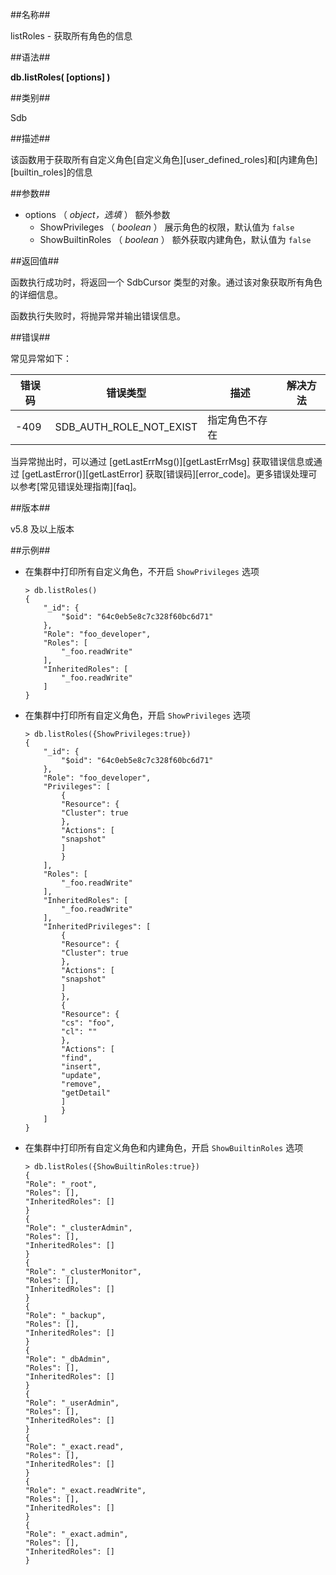 ##名称##

listRoles - 获取所有角色的信息

##语法##

**db.listRoles( [options] )**

##类别##

Sdb

##描述##

该函数用于获取所有自定义角色[自定义角色][user_defined_roles]和[内建角色][builtin_roles]的信息

##参数##

- options （ *object，选填* ） 额外参数
  - ShowPrivileges （ *boolean* ） 展示角色的权限，默认值为 `false`
  - ShowBuiltinRoles （ *boolean* ） 额外获取内建角色，默认值为 `false`

##返回值##

函数执行成功时，将返回一个 SdbCursor 类型的对象。通过该对象获取所有角色的详细信息。

函数执行失败时，将抛异常并输出错误信息。

##错误##

常见异常如下：

| 错误码 | 错误类型 | 描述 | 解决方法 |
| ------ | ------ | --- | ------ |
| -409 | SDB_AUTH_ROLE_NOT_EXIST | 指定角色不存在 | |

当异常抛出时，可以通过 [getLastErrMsg()][getLastErrMsg] 获取错误信息或通过 [getLastError()][getLastError] 获取[错误码][error_code]。更多错误处理可以参考[常见错误处理指南][faq]。

##版本##

v5.8 及以上版本

##示例##

- 在集群中打印所有自定义角色，不开启 `ShowPrivileges` 选项

    ```lang-javascript
    > db.listRoles()
    {
        "_id": {
            "$oid": "64c0eb5e8c7c328f60bc6d71"
        },
        "Role": "foo_developer",
        "Roles": [
            "_foo.readWrite"
        ],
        "InheritedRoles": [
            "_foo.readWrite"
        ]
    }
    ```

- 在集群中打印所有自定义角色，开启 `ShowPrivileges` 选项

    ```lang-javascript
    > db.listRoles({ShowPrivileges:true})
    {
        "_id": {
            "$oid": "64c0eb5e8c7c328f60bc6d71"
        },
        "Role": "foo_developer",
        "Privileges": [
            {
            "Resource": {
            "Cluster": true
            },
            "Actions": [
            "snapshot"
            ]
            }
        ],
        "Roles": [
            "_foo.readWrite"
        ],
        "InheritedRoles": [
            "_foo.readWrite"
        ],
        "InheritedPrivileges": [
            {
            "Resource": {
            "Cluster": true
            },
            "Actions": [
            "snapshot"
            ]
            },
            {
            "Resource": {
            "cs": "foo",
            "cl": ""
            },
            "Actions": [
            "find",
            "insert",
            "update",
            "remove",
            "getDetail"
            ]
            }
        ]
    }
    ```

- 在集群中打印所有自定义角色和内建角色，开启 `ShowBuiltinRoles` 选项

    ```lang-javascript
    > db.listRoles({ShowBuiltinRoles:true})
    {
    "Role": "_root",
    "Roles": [],
    "InheritedRoles": []
    }
    {
    "Role": "_clusterAdmin",
    "Roles": [],
    "InheritedRoles": []
    }
    {
    "Role": "_clusterMonitor",
    "Roles": [],
    "InheritedRoles": []
    }
    {
    "Role": "_backup",
    "Roles": [],
    "InheritedRoles": []
    }
    {
    "Role": "_dbAdmin",
    "Roles": [],
    "InheritedRoles": []
    }
    {
    "Role": "_userAdmin",
    "Roles": [],
    "InheritedRoles": []
    }
    {
    "Role": "_exact.read",
    "Roles": [],
    "InheritedRoles": []
    }
    {
    "Role": "_exact.readWrite",
    "Roles": [],
    "InheritedRoles": []
    }
    {
    "Role": "_exact.admin",
    "Roles": [],
    "InheritedRoles": []
    }
    ```

[^_^]: 
    本文使用的所有引用及链接
[getLastErrMsg]: manual/Manual/Sequoiadb_Command/Global/getLastErrMsg.md
[getLastError]: manual/Manual/Sequoiadb_Command/Global/getLastError.md
[faq]: manual/FAQ/faq_sdb.md
[error_code]: manual/Manual/Sequoiadb_error_code.md
[user_defined_roles]: manual/Distributed_Engine/Maintainance/Security/Role_Based_Access_Control/user_defined_roles.md
[builtin_roles]: manual/Distributed_Engine/Maintainance/Security/Role_Based_Access_Control/builtin_roles.md
